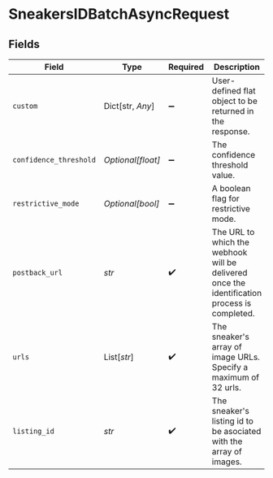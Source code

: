 # SneakersIDBatchAsyncRequest


## Fields

| Field                                                                                                                                                                                                                                                                                                     | Type                                                                                                                                                                                                                                                                                                      | Required                                                                                                                                                                                                                                                                                                  | Description                                                                                                                                                                                                                                                                                               | Example                                                                                                                                                                                                                                                                                                   |
| --------------------------------------------------------------------------------------------------------------------------------------------------------------------------------------------------------------------------------------------------------------------------------------------------------- | --------------------------------------------------------------------------------------------------------------------------------------------------------------------------------------------------------------------------------------------------------------------------------------------------------- | --------------------------------------------------------------------------------------------------------------------------------------------------------------------------------------------------------------------------------------------------------------------------------------------------------- | --------------------------------------------------------------------------------------------------------------------------------------------------------------------------------------------------------------------------------------------------------------------------------------------------------- | --------------------------------------------------------------------------------------------------------------------------------------------------------------------------------------------------------------------------------------------------------------------------------------------------------- |
| `custom`                                                                                                                                                                                                                                                                                                  | Dict[str, *Any*]                                                                                                                                                                                                                                                                                          | :heavy_minus_sign:                                                                                                                                                                                                                                                                                        | User-defined flat object to be returned in the response.                                                                                                                                                                                                                                                  | {"myCustomProp":"Hello!","myCustomValue":10}                                                                                                                                                                                                                                                              |
| `confidence_threshold`                                                                                                                                                                                                                                                                                    | *Optional[float]*                                                                                                                                                                                                                                                                                         | :heavy_minus_sign:                                                                                                                                                                                                                                                                                        | The confidence threshold value.                                                                                                                                                                                                                                                                           | 25                                                                                                                                                                                                                                                                                                        |
| `restrictive_mode`                                                                                                                                                                                                                                                                                        | *Optional[bool]*                                                                                                                                                                                                                                                                                          | :heavy_minus_sign:                                                                                                                                                                                                                                                                                        | A boolean flag for restrictive mode.                                                                                                                                                                                                                                                                      | false                                                                                                                                                                                                                                                                                                     |
| `postback_url`                                                                                                                                                                                                                                                                                            | *str*                                                                                                                                                                                                                                                                                                     | :heavy_check_mark:                                                                                                                                                                                                                                                                                        | The URL to which the webhook will be delivered once the identification process is completed.                                                                                                                                                                                                              | https://my-postback-url.com/product/123456                                                                                                                                                                                                                                                                |
| `urls`                                                                                                                                                                                                                                                                                                    | List[*str*]                                                                                                                                                                                                                                                                                               | :heavy_check_mark:                                                                                                                                                                                                                                                                                        | The sneaker's array of image URLs. Specify a maximum of 32 urls.                                                                                                                                                                                                                                          | ["https://www.shutterstock.com/shutterstock/photos/647477452/display_1500/stock-photo-urban-teenager-legs-silhouette-wearing-sneakers-647477452.jpg","https://www.shutterstock.com/shutterstock/photos/647477452/display_1500/stock-photo-urban-teenager-legs-silhouette-wearing-sneakers-647477452.jpg"] |
| `listing_id`                                                                                                                                                                                                                                                                                              | *str*                                                                                                                                                                                                                                                                                                     | :heavy_check_mark:                                                                                                                                                                                                                                                                                        | The sneaker's listing id to be asociated with the array of images.                                                                                                                                                                                                                                        | cool-sneaker-abc-123                                                                                                                                                                                                                                                                                      |
